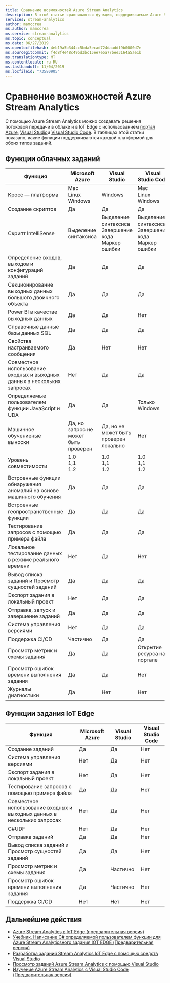 ```yaml
---
title: Сравнение возможностей Azure Stream Analytics
description: В этой статье сравниваются функции, поддерживаемые Azure Stream Analytics облачных и IoT Edgeных заданий в портал Azure, Visual Studio и Visual Studio Code.
services: stream-analytics
author: mamccrea
ms.author: mamccrea
ms.service: stream-analytics
ms.topic: conceptual
ms.date: 06/27/2019
ms.openlocfilehash: 4eb19a5b344cc5bda5ecad724daaddf9b0000d7e
ms.sourcegitcommit: f4d8f4e48c49bd3bc15ee7e5a77bee3164a5ae1b
ms.translationtype: MT
ms.contentlocale: ru-RU
ms.lasthandoff: 11/04/2019
ms.locfileid: "73580905"
---
```

# <a name="azure-stream-analytics-feature-comparison"></a>Сравнение возможностей Azure Stream Analytics

С помощью Azure Stream Analytics можно создавать решения потоковой передачи в облаке и в IoT Edge с использованием [портал Azure](stream-analytics-quick-create-portal.md), [Visual Studio](stream-analytics-quick-create-vs.md)и [Visual Studio Code](quick-create-vs-code.md). В таблицах этой статьи показано, какие функции поддерживаются каждой платформой для обоих типов заданий.

## <a name="cloud-job-features"></a>Функции облачных заданий


|Функция  |Microsoft Azure  |Visual Studio  |Visual Studio Code  |
|---------|---------|---------|---------|
|Кросс — платформа     |Mac</br>Linux</br>Windows         |Windows        |Mac</br>Linux</br>Windows          |
|Создание скриптов     |Да         |Да         |Да         |
|Скрипт IntelliSense     |Выделение синтаксиса         |Выделение синтаксиса</br>Завершение кода</br>Маркер ошибки         |Выделение синтаксиса</br>Завершение кода</br>Маркер ошибки         |
|Определение входов, выходов и конфигураций заданий     |Да         |Да         |Да         |
|Секционирование выходных данных большого двоичного объекта     |Да         |Да         |Да         |
|Power BI в качестве выходных данных     |Да         |Да         |Нет         |
|Справочные данные базы данных SQL     |Да         |Да         |Да         |
|Свойства настраиваемого сообщения     |Да         |Нет         |Нет         |
|Совместное использование входных и выходных данных в нескольких запросах     |Нет         |Да         |Да         |
|Определяемые пользователем функции JavaScript и UDA     |Да         |Да         |Только Windows         |
|Машинное обучениеные выноски     |Да, но запрос не может быть проверен        |Да, но не может быть проверен локально         |Нет         |
|Уровень совместимости     |1.0</br>1,1</br>1.2         |1.0</br>1,1</br>1.2          |1.0</br>1,1</br>1.2          |
|Встроенные функции обнаружения аномалий на основе машинного обучения     |Да         |Да         |Да         |
|Встроенные геопространственные функции     |Да         |Да         |Да         |
|Тестирование запросов с помощью примера файла     |Да         |Да         |Да         |
|Локальное тестирование данных в режиме реального времени     |Нет         |Да         |Нет         |
|Вывод списка заданий и Просмотр сущностей заданий     |Да         |Да         |Да         |
|Экспорт задания в локальный проект     |Нет         |Да         |Да         |
|Отправка, запуск и завершение заданий     |Да         |Да         |Да         |
|Система управления версиями     |Нет         |Да         |Да         |
|Поддержка CI/CD     |Частично         |Да         |Да         |
|Просмотр метрик и схемы задания     |Да         |Да         |Открытие ресурса на портале         |
|Просмотр ошибок времени выполнения задания     |Да         |Да         |Нет         |
|Журналы диагностики     |Да         |Нет         |Нет         |


## <a name="iot-edge-job-features"></a>Функции задания IoT Edge

|Функция  |Microsoft Azure  |Visual Studio  |Visual Studio Code  |
|---------|---------|---------|---------|
|Создание заданий     |Да         |Да         |Нет         |
|Система управления версиями     |Нет         |Да         |Нет         |
|Экспорт задания в локальный проект     |Нет         |Да         |Нет         |
|Тестирование запросов с помощью примера файла     |Да         |Да         |Нет         |
|Совместное использование входных и выходных данных в нескольких запросах     |Нет         |Да         |Нет         |
|C#UDF     |Нет         |Да         |Нет         |
|Отправка заданий     |Да         |Да         |Нет         |
|Вывод списка заданий и Просмотр сущностей заданий     |Да         |Да         |Нет         |
|Просмотр метрик и схемы задания     |Да         |Частично         |Нет         |
|Просмотр ошибок времени выполнения задания     |Да         |Частично         |Нет         |
|Поддержка CI/CD     |Нет         |Нет         |Нет         |


## <a name="next-steps"></a>Дальнейшие действия

* [Azure Stream Analytics в IoT Edge (предварительная версия)](stream-analytics-edge.md)
* [Учебник. Написание C# определяемой пользователем функции для Azure Stream Analyticsного задания IOT EDGE (Предварительная версия)](stream-analytics-edge-csharp-udf.md)
* [Разработка заданий Stream Analytics IoT Edge с помощью средств Visual Studio](stream-analytics-tools-for-visual-studio-edge-jobs.md)
* [Просмотр заданий Azure Stream Analytics с помощью Visual Studio](stream-analytics-vs-tools.md)
* [Изучение Azure Stream Analytics с Visual Studio Code (Предварительная версия)](vscode-explore-jobs.md)


